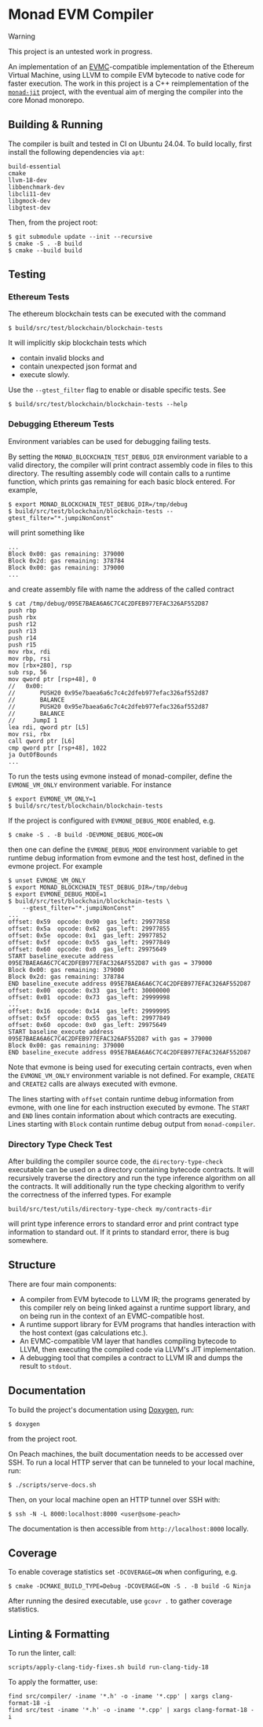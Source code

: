 # Monad EVM Compiler

> [!WARNING]  
> This project is an untested work in progress.

An implementation of an [EVMC][evmc]-compatible implementation of the Ethereum
Virtual Machine, using LLVM to compile EVM bytecode to native code for faster
execution. The work in this project is a C++ reimplementation of the
[`monad-jit`][jit] project, with the eventual aim of merging the compiler into
the core Monad monorepo.

## Building & Running

The compiler is built and tested in CI on Ubuntu 24.04. To build locally, first
install the following dependencies via `apt`:
```
build-essential
cmake
llvm-18-dev
libbenchmark-dev
libcli11-dev
libgmock-dev
libgtest-dev
```

Then, from the project root:
```console
$ git submodule update --init --recursive
$ cmake -S . -B build
$ cmake --build build
```

## Testing

### Ethereum Tests

The ethereum blockchain tests can be executed with the command
```
$ build/src/test/blockchain/blockchain-tests
```
It will implicitly skip blockchain tests which
* contain invalid blocks and
* contain unexpected json format and
* execute slowly.

Use the `--gtest_filter` flag to enable or disable specific tests. See
```
$ build/src/test/blockchain/blockchain-tests --help
```

### Debugging Ethereum Tests

Environment variables can be used for debugging failing tests.

By setting the `MONAD_BLOCKCHAIN_TEST_DEBUG_DIR` environment
variable to a valid directory, the compiler will print contract
assembly code in files to this directory. The resulting assembly
code will contain calls to a runtime function, which prints gas
remaining for each basic block entered. For example,
```
$ export MONAD_BLOCKCHAIN_TEST_DEBUG_DIR=/tmp/debug
$ build/src/test/blockchain/blockchain-tests --gtest_filter="*.jumpiNonConst"
```
will print something like
```
...
Block 0x00: gas remaining: 379000
Block 0x2d: gas remaining: 378784
Block 0x00: gas remaining: 379000
...
```
and create assembly file with name the address of the called contract
```
$ cat /tmp/debug/095E7BAEA6A6C7C4C2DFEB977EFAC326AF552D87
push rbp
push rbx
push r12
push r13
push r14
push r15
mov rbx, rdi
mov rbp, rsi
mov [rbx+280], rsp
sub rsp, 56
mov qword ptr [rsp+48], 0
//   0x00:
//       PUSH20 0x95e7baea6a6c7c4c2dfeb977efac326af552d87
//       BALANCE
//       PUSH20 0x95e7baea6a6c7c4c2dfeb977efac326af552d87
//       BALANCE
//     JumpI 1
lea rdi, qword ptr [L5]
mov rsi, rbx
call qword ptr [L6]
cmp qword ptr [rsp+48], 1022
ja OutOfBounds
...
```

To run the tests using evmone instead of monad-compiler, define
the `EVMONE_VM_ONLY` environment variable. For instance
```
$ export EVMONE_VM_ONLY=1
$ build/src/test/blockchain/blockchain-tests
```

If the project is configured with `EVMONE_DEBUG_MODE` enabled, e.g.
```
$ cmake -S . -B build -DEVMONE_DEBUG_MODE=ON
```
then one can define the `EVMONE_DEBUG_MODE` environment variable
to get runtime debug information from evmone and the test host,
defined in the evmone project. For example
```
$ unset EVMONE_VM_ONLY
$ export MONAD_BLOCKCHAIN_TEST_DEBUG_DIR=/tmp/debug
$ export EVMONE_DEBUG_MODE=1
$ build/src/test/blockchain/blockchain-tests \
    --gtest_filter="*.jumpiNonConst"
...
offset: 0x59  opcode: 0x90  gas_left: 29977858
offset: 0x5a  opcode: 0x62  gas_left: 29977855
offset: 0x5e  opcode: 0x1  gas_left: 29977852
offset: 0x5f  opcode: 0x55  gas_left: 29977849
offset: 0x60  opcode: 0x0  gas_left: 29975649
START baseline_execute address 095E7BAEA6A6C7C4C2DFEB977EFAC326AF552D87 with gas = 379000
Block 0x00: gas remaining: 379000
Block 0x2d: gas remaining: 378784
END baseline_execute address 095E7BAEA6A6C7C4C2DFEB977EFAC326AF552D87
offset: 0x00  opcode: 0x33  gas_left: 30000000
offset: 0x01  opcode: 0x73  gas_left: 29999998
...
offset: 0x16  opcode: 0x14  gas_left: 29999995
offset: 0x5f  opcode: 0x55  gas_left: 29977849
offset: 0x60  opcode: 0x0  gas_left: 29975649
START baseline_execute address 095E7BAEA6A6C7C4C2DFEB977EFAC326AF552D87 with gas = 379000
Block 0x00: gas remaining: 379000
END baseline_execute address 095E7BAEA6A6C7C4C2DFEB977EFAC326AF552D87
```

Note that evmone is being used for executing certain contracts, even when
the `EVMONE_VM_ONLY` environment variable is not defined. For example,
`CREATE` and `CREATE2` calls are always executed with evmone.

The lines starting with `offset` contain runtime debug information from
evmone, with one line for each instruction executed by evmone. The
`START` and `END` lines contain information about which contracts are
executing. Lines starting with `Block` contain runtime debug output
from `monad-compiler`.

### Directory Type Check Test

After building the compiler source code, the `directory-type-check` executable
can be used on a directory containing bytecode contracts. It will recursively
traverse the directory and run the type inference algorithm on all the
contracts. It will additionally run the type checking algorithm to verify the
correctness of the inferred types. For example
```console
build/src/test/utils/directory-type-check my/contracts-dir
```
will print type inference errors to standard error and print contract type
information to standard out. If it prints to standard error, there is bug
somewhere.

## Structure

There are four main components:
- A compiler from EVM bytecode to LLVM IR; the programs generated by this
  compiler rely on being linked against a runtime support library, and on being
  run in the context of an EVMC-compatible host.
- A runtime support library for EVM programs that handles interaction with the
  host context (gas calculations etc.).
- An EVMC-compatible VM layer that handles compiling bytecode to LLVM, then
  executing the compiled code via LLVM's JIT implementation.
- A debugging tool that compiles a contract to LLVM IR and dumps the result to
  `stdout`.

## Documentation

To build the project's documentation using [Doxygen][doxygen], run:
```console
$ doxygen
```
from the project root.

On Peach machines, the built documentation needs to be accessed over SSH. To run
a local HTTP server that can be tunneled to your local machine, run:
```console
$ ./scripts/serve-docs.sh
```

Then, on your local machine open an HTTP tunnel over SSH with:
```console
$ ssh -N -L 8000:localhost:8000 <user@some-peach>
```

The documentation is then accessible from `http://localhost:8000` locally.

[doxygen]: https://www.doxygen.nl/
[evmc]: https://github.com/ethereum/evmc
[jit]: https://github.com/monad-crypto/monad-jit
[hunter]: https://github.com/ethereum/evmc/pull/169

## Coverage
To enable coverage statistics set `-DCOVERAGE=ON` when configuring, e.g.
```console
$ cmake -DCMAKE_BUILD_TYPE=Debug -DCOVERAGE=ON -S . -B build -G Ninja
```
After running the desired executable, use `gcovr .` to gather coverage statistics.

## Linting & Formatting

To run the linter, call:
```console
scripts/apply-clang-tidy-fixes.sh build run-clang-tidy-18
```

To apply the formatter, use:
```console
find src/compiler/ -iname '*.h' -o -iname '*.cpp' | xargs clang-format-18 -i
find src/test -iname '*.h' -o -iname '*.cpp' | xargs clang-format-18 -i
```
